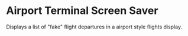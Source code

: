 # Airport Terminal Screen Saver

Displays a list of "fake" flight departures in a airport style flights display.
